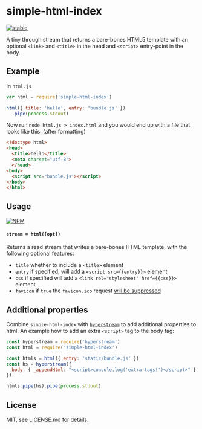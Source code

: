 # simple-html-index

[![stable](http://badges.github.io/stability-badges/dist/stable.svg)](http://github.com/badges/stability-badges)

A tiny through stream that returns a bare-bones HTML5 template with an optional
`<link>` and `<title>` in the head and `<script>` entry-point in the body.

## Example

In `html.js`

```js
var html = require('simple-html-index')

html({ title: 'hello', entry: 'bundle.js' })
  .pipe(process.stdout)
```

Now run `node html.js > index.html` and you would end up with a file that looks like this: (after formatting)

```html
<!doctype html>
<head>
  <title>hello</title>
  <meta charset="utf-8">
  </head>
<body>
  <script src="bundle.js"></script>
</body>
</html>
```

## Usage

[![NPM](https://nodei.co/npm/simple-html-index.png)](https://www.npmjs.com/package/simple-html-index)

#### `stream = html([opt])`

Returns a read stream that writes a bare-bones HTML template, with the
following optional features:

- `title` whether to include a `<title>` element
- `entry` if specified, will add a `<script src={{entry}}>` element
- `css` if specified will add a `<link rel="stylesheet" href={{css}}>` element
- `favicon` if `true` the `favicon.ico` request [will be suppressed][1]

## Additional properties
Combine `simple-html-index` with
[`hyperstream`](https://github.com/substack/hyperstream) to add additional
properties to html. An example how to add an extra `<script>` tag to the body
tag:
```js
const hyperstream = require('hyperstream')
const html = require('simple-html-index')

const htmls = html({ entry: 'static/bundle.js' })
const hs = hyperstream({
  body: { _appendHtml: "<script>console.log('extra tags!')</script>" }
})

htmls.pipe(hs).pipe(process.stdout)
```

## License

MIT, see [LICENSE.md](http://github.com/mattdesl/simple-html-index/blob/master/LICENSE.md) for details.

[1]: http://stackoverflow.com/a/5568484/1541707
